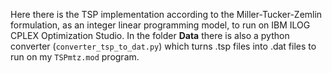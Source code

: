 Here there is the TSP implementation according to the Miller-Tucker-Zemlin formulation, as an integer linear programming model, to run on IBM ILOG CPLEX Optimization Studio. In the folder **Data** there is also a python converter (`converter_tsp_to_dat.py`) which turns .tsp files into .dat files to run on my `TSPmtz.mod` program.
